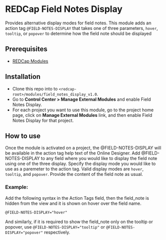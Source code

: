 # REDCap Field Notes Display
Provides alternative display modes for field notes. This module adds an action tag `@FIELD-NOTES-DISPLAY` that takes one of three parameters, `hover`, `tooltip`, or `popover` to determine how the field note should be displayed

## Prerequisites
- [REDCap Modules](https://github.com/vanderbilt/redcap-external-modules)

## Installation
- Clone this repo into to `<redcap-root>/modules/field_notes_display_v1.0`.
- Go to **Control Center > Manage External Modules** and enable Field Notes Display.
- For each project you want to use this module, go to the project home page, click on **Manage External Modules** link, and then enable Field Notes Display for that project.


## How to use
Once the module is activated on a project, the @FIELD-NOTES-DISPLAY will be available in the action tag help text of the Online Designer. Add @FIELD-NOTES-DISPLAY to any field where you would like to display the field note using one of the three display.  Specify the display mode you would like to use as a paremeter to the action tag.  Valid display modes are `hover`, `tooltip`, and `popover`.  Provide the content of the field note as usual.


### Example:
Add the following syntax in the Action Tags field, then the field_note is hidden from the view and it is shown on hover over the field name.

`@FIELD-NOTES-DISPLAY="hover"`

And similarly, if it is required to show the field_note only on the tooltip or popover, use `@FIELD-NOTES-DISPLAY="tooltip"` or `@FIELD-NOTES-DISPLAY="popover"` respectively.
